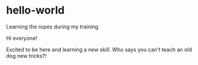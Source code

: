 # hello-world
Learning the ropes during my training

Hi everyone!

Excited to be here and learning a new skill.
Who says you can't teach an old dog new tricks?!
